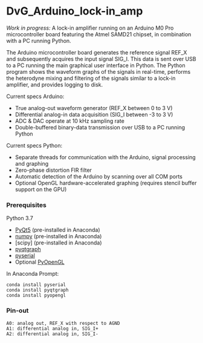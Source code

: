 # DvG_Arduino_lock-in_amp
_Work in progress:_ A lock-in amplifier running on an Arduino M0 Pro microcontroller board featuring the Atmel SAMD21 chipset, in combination with a PC running Python.

The Arduino microcontroller board generates the reference signal REF_X and subsequently acquires the input signal SIG_I. This data is sent over USB to a PC running the main graphical user interface in Python. The Python program shows the waveform graphs of the signals in real-time, performs the heterodyne mixing and filtering of the signals similar to a lock-in amplifier, and provides logging to disk.

Current specs Arduino:
- True analog-out waveform generator (REF_X between 0 to 3 V)
- Differential analog-in data acquisition (SIG_I between -3 to 3 V)
- ADC & DAC operate at 10 kHz sampling rate
- Double-buffered binary-data transmission over USB to a PC running Python

Current specs Python:
- Separate threads for communication with the Arduino, signal processing and graphing
- Zero-phase distortion FIR filter
- Automatic detection of the Arduino by scanning over all COM ports
- Optional OpenGL hardware-accelerated graphing (requires stencil buffer support on the GPU)

### Prerequisites
Python 3.7
- [PyQt5](https://www.riverbankcomputing.com/software/pyqt/intro) (pre-installed in Anaconda)
- [numpy](http://www.numpy.org/) (pre-installed in Anaconda)
- [scipy] (pre-installed in Anaconda)
- [pyqtgraph](http://www.pyqtgraph.org/documentation/)
- [pyserial](https://pythonhosted.org/pyserial/)
- Optional [PyOpenGL](http://pyopengl.sourceforge.net/)

In Anaconda Prompt:
```
conda install pyserial
conda install pyqtgraph
conda install pyopengl
```

### Pin-out
```
A0: analog out, REF_X with respect to AGND
A1: differential analog in, SIG_I+
A2: differential analog in, SIG_I-
```
